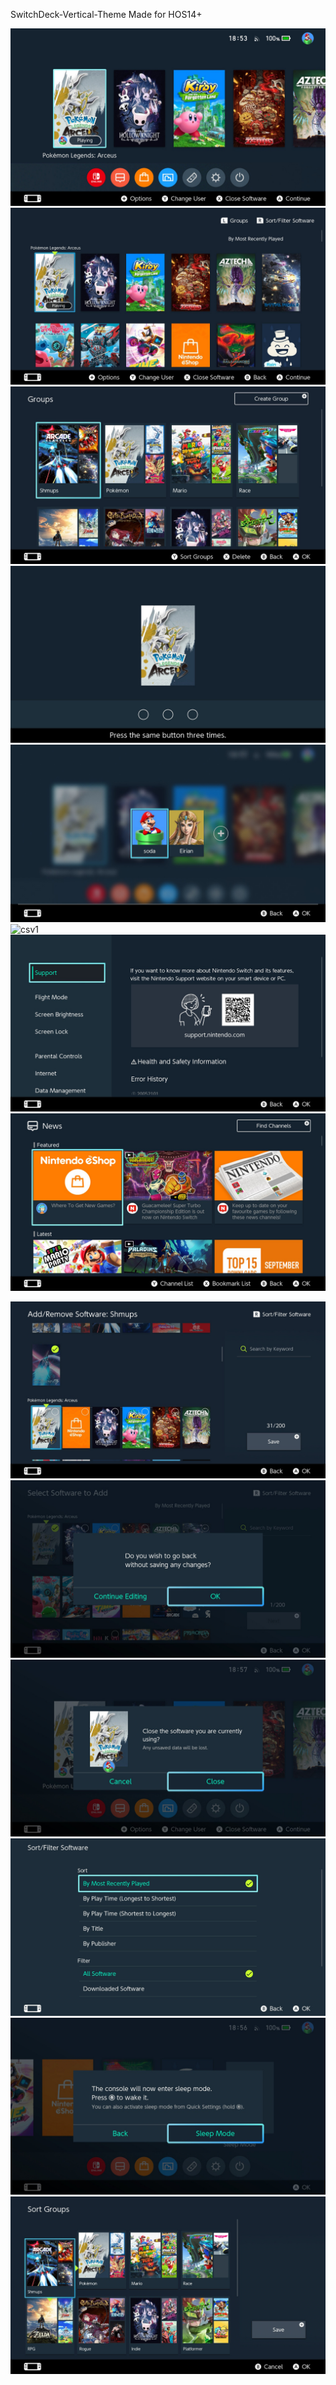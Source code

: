 SwitchDeck-Vertical-Theme
Made for HOS14+

![csv1](<https://github.com/sodasoba1/nx-vertical-themes/raw/master/SwitchDeck-14.0.0/Preview/home.jpg>)
![csv1](<https://github.com/sodasoba1/nx-vertical-themes/raw/master/SwitchDeck-14.0.0/Preview/allapps.jpg>)
![csv1](<https://github.com/sodasoba1/nx-vertical-themes/raw/master/SwitchDeck-14.0.0/Preview/allapps2.jpg>)
![csv1](<https://github.com/sodasoba1/nx-vertical-themes/raw/master/SwitchDeck-14.0.0/Preview/lock.jpg>)
![csv1](<https://github.com/sodasoba1/nx-vertical-themes/raw/master/SwitchDeck-14.0.0/Preview/playerselect.jpg>)
![csv1](<https://github.com/sodasoba1/nx-vertical-themes/raw/master/SwitchDeck-14.0.0/Preview/profile.jpg>)
![csv1](<https://github.com/sodasoba1/nx-vertical-themes/raw/master/SwitchDeck-14.0.0/Preview/settings.jpg>)
![csv1](<https://github.com/sodasoba1/nx-vertical-themes/raw/master/SwitchDeck-14.0.0/Preview/news.jpg>)

![csv1](<https://github.com/sodasoba1/nx-vertical-themes/raw/master/SwitchDeck-14.0.0/Preview/ex-add.jpg>)
![csv1](<https://github.com/sodasoba1/nx-vertical-themes/raw/master/SwitchDeck-14.0.0/Preview/ex-can.jpg>)
![csv1](<https://github.com/sodasoba1/nx-vertical-themes/raw/master/SwitchDeck-14.0.0/Preview/ex-clo.jpg>)
![csv1](<https://github.com/sodasoba1/nx-vertical-themes/raw/master/SwitchDeck-14.0.0/Preview/ex-fil.jpg>)
![csv1](<https://github.com/sodasoba1/nx-vertical-themes/raw/master/SwitchDeck-14.0.0/Preview/ex-pow.jpg>)
![csv1](<https://github.com/sodasoba1/nx-vertical-themes/raw/master/SwitchDeck-14.0.0/Preview/ex-sor.jpg>)